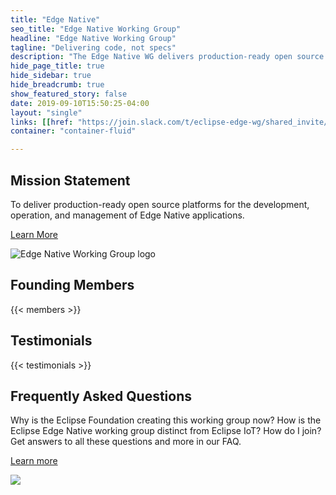 ```yaml
---
title: "Edge Native"
seo_title: "Edge Native Working Group"
headline: "Edge Native Working Group"
tagline: "Delivering code, not specs"
description: "The Edge Native WG delivers production-ready open source platforms for edge native applications."
hide_page_title: true
hide_sidebar: true
hide_breadcrumb: true
show_featured_story: false
date: 2019-09-10T15:50:25-04:00
layout: "single"
links: [[href: "https://join.slack.com/t/eclipse-edge-wg/shared_invite/enQtODI2NjY0MTgxODI1LTU3ODA0NDgxN2E3ZTFlNDlkOTI3N2FlZmQ5MjhmYTY3MWRkNjMxZjAyNWE2MjlhMGM1YTQ1YjdjOTBkOTEyYmU", text: "Join us on Slack"]]
container: "container-fluid"

---
```


<!-- start: Mission Statement -->
<div id="statement" class="row featured-section featured-section-primary featured-section-statement">
  <div class="container">
  <div class="row">
  <div class="col-sm-12">
    <h2>Mission Statement</h2>
    <p>To deliver production-ready open source platforms for the development, operation, and management of Edge Native applications.</p>
    <p class="margin-reset"><a class="btn btn-primary" href="https://www.eclipse.org/org/workinggroups/eclipse_edge_charter.php">Learn More</a></p>
     </div>
    <div class="col-sm-12">
        <div class="mission-circle margin-top-20">
          <img class="img-responsive" src="/images/edgenative/edge-logo-clr-stacked-mission-statement.svg" alt="Edge Native Working Group logo">
        </div>
      </div>
     </div>
  </div>
</div>
<!-- end: Mission Statement -->

<!-- start: Founding Members -->
<div id="members" class="row featured-section featured-section-members">
  <div class="container">
  <h2>Founding Members</h2>
  {{< members >}}
  </div>
</div>
<!-- end: Founding Members -->

<!-- start: Testimonials -->
<div id="testimonials" class="row featured-section featured-section-primary featured-section-testimonials">
  <div class="container">
    <h2>Testimonials</h2>
    {{< testimonials >}}
  </div>
</div>
<!-- end: Testimonials -->

<!-- FAQ -->
<div id="faq" class="row featured-section featured-section-faq">
  <div class="container">
    <div class="row">
      <div class="col-md-16 col-sm-offset-1">
        <h2 class="header-underline">Frequently Asked Questions</h2>
        <p>Why is the Eclipse Foundation creating this working group now? How is the Eclipse Edge Native working group distinct from Eclipse IoT? How do I join? Get answers to all these questions and more in our FAQ.</p>
        <p><a href="/about/faq" class="btn btn-primary">Learn more</a><p>
      </div>
      <div class="col-md-4 col-sm-offset-1 padding-top-20 hidden-xs hidden-sm">
        <img class="img-responsive" src="/images/edgenative/homepage/faq-icon.svg">
      </div>
    </div>
  </div>
</div>